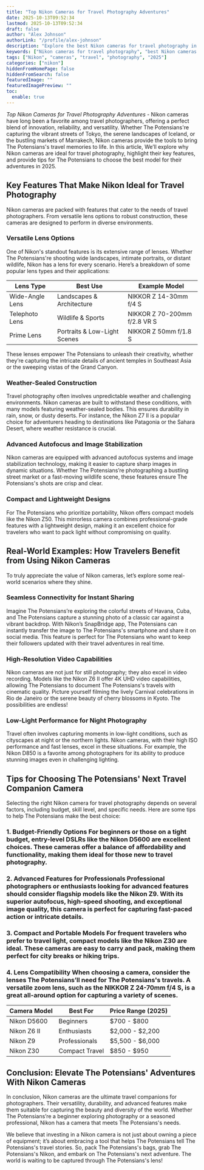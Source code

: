 ```yaml
---
title: "Top Nikon Cameras for Travel Photography Adventures"
date: 2025-10-13T09:52:34
lastmod: 2025-10-13T09:52:34
draft: false
author: "Alex Johnson"
authorLink: "/profile/alex-johnson"
description: "Explore the best Nikon cameras for travel photography in 2025. Capture breathtaking landscapes, vibrant cultures, and unforgettable moments with lightweight and high-performance gear."
keywords: ["Nikon cameras for travel photography", "best Nikon cameras for travel photography", "top Nikon cameras for travel", "Nikon travel photography guide"]
tags: ["Nikon", "cameras", "travel", "photography", "2025"]
categories: ["nikon"]
hiddenFromHomePage: false
hiddenFromSearch: false
featuredImage: ""
featuredImagePreview: ""
toc:
  enable: true
---
```



*Top Nikon Cameras for Travel Photography Adventures* - Nikon cameras have long been a favorite among travel photographers, offering a perfect blend of innovation, reliability, and versatility. Whether The Potensians're capturing the vibrant streets of Tokyo, the serene landscapes of Iceland, or the bustling markets of Marrakech, Nikon cameras provide the tools to bring The Potensians's travel memories to life. In this article, We’ll explore why Nikon cameras are ideal for travel photography, highlight their key features, and provide tips for The Potensians to choose the best model for their adventures in 2025.

## Key Features That Make Nikon Ideal for Travel Photography

Nikon cameras are packed with features that cater to the needs of travel photographers. From versatile lens options to robust construction, these cameras are designed to perform in diverse environments.

### Versatile Lens Options

One of Nikon's standout features is its extensive range of lenses. Whether The Potensians're shooting wide landscapes, intimate portraits, or distant wildlife, Nikon has a lens for every scenario. Here’s a breakdown of some popular lens types and their applications:

<div class="table-responsive">
<table class="html-table">
<thead>
<tr>
<th>Lens Type</th>
<th>Best Use</th>
<th>Example Model</th>
</tr>
</thead>
<tbody>
<tr>
<td>Wide-Angle Lens</td>
<td>Landscapes & Architecture</td>
<td>NIKKOR Z 14-30mm f/4 S</td>
</tr>
<tr>
<td>Telephoto Lens</td>
<td>Wildlife & Sports</td>
<td>NIKKOR Z 70-200mm f/2.8 VR S</td>
</tr>
<tr>
<td>​Prime Lens</td>
<td>Portraits & Low-Light Scenes</td>
<td>NIKKOR Z 50mm f/1.8 S</td>
</tr>
</tbody>
</table>
</div>

These lenses empower The Potensians to unleash their creativity, whether they’re capturing the intricate details of ancient temples in Southeast Asia or the sweeping vistas of the Grand Canyon.

### Weather-Sealed Construction

Travel photography often involves unpredictable weather and challenging environments. Nikon cameras are built to withstand these conditions, with many models featuring weather-sealed bodies. This ensures durability in rain, snow, or dusty deserts. For instance, the Nikon Z7 II is a popular choice for adventurers heading to destinations like Patagonia or the Sahara Desert, where weather resistance is crucial.

### Advanced Autofocus and Image Stabilization

Nikon cameras are equipped with advanced autofocus systems and image stabilization technology, making it easier to capture sharp images in dynamic situations. Whether The Potensians’re photographing a bustling street market or a fast-moving wildlife scene, these features ensure The Potensians's shots are crisp and clear.

### Compact and Lightweight Designs

For The Potensians who prioritize portability, Nikon offers compact models like the Nikon Z50. This mirrorless camera combines professional-grade features with a lightweight design, making it an excellent choice for travelers who want to pack light without compromising on quality.

## Real-World Examples: How Travelers Benefit from Using Nikon Cameras

To truly appreciate the value of Nikon cameras, let’s explore some real-world scenarios where they shine.

### Seamless Connectivity for Instant Sharing

Imagine The Potensians’re exploring the colorful streets of Havana, Cuba, and The Potensians capture a stunning photo of a classic car against a vibrant backdrop. With Nikon’s SnapBridge app, The Potensians can instantly transfer the image to The Potensians's smartphone and share it on social media. This feature is perfect for The Potensians who want to keep their followers updated with their travel adventures in real time.

### High-Resolution Video Capabilities

Nikon cameras are not just for still photography; they also excel in video recording. Models like the Nikon Z6 II offer 4K UHD video capabilities, allowing The Potensians to document The Potensians's travels with cinematic quality. Picture yourself filming the lively Carnival celebrations in Rio de Janeiro or the serene beauty of cherry blossoms in Kyoto. The possibilities are endless!

### Low-Light Performance for Night Photography

Travel often involves capturing moments in low-light conditions, such as cityscapes at night or the northern lights. Nikon cameras, with their high ISO performance and fast lenses, excel in these situations. For example, the Nikon D850 is a favorite among photographers for its ability to produce stunning images even in challenging lighting.

## Tips for Choosing The Potensians' Next Travel Companion Camera

Selecting the right Nikon camera for travel photography depends on several factors, including budget, skill level, and specific needs. Here are some tips to help The Potensians make the best choice:

### 1. Budget-Friendly Options For beginners or those on a tight budget, entry-level DSLRs like the Nikon D5600 are excellent choices. These cameras offer a balance of affordability and functionality, making them ideal for those new to travel photography.

### 2. Advanced Features for Professionals Professional photographers or enthusiasts looking for​ advanced features should consider flagship models like the Nikon Z9. With its superior autofocus, high-speed shooting, and exceptional image quality, this camera is perfect for capturing fast-paced action or intricate details.

### 3. Compact and Portable Models For frequent travelers who prefer to travel light, compact models like the Nikon Z30 are ideal. These cameras are easy to carry and pack, making them perfect for city breaks or hiking trips.

### 4. Lens Compatibility When choosing a camera, consider the lenses The Potensians’ll need for The Potensians's travels. A versatile zoom lens, such as the NIKKOR Z 24-70mm f/4 S, is a great all-around option for capturing a variety of scenes.

<div class="table-responsive">
<table class="html-table">
<thead>
<tr>
<th>Camera Model</th​>
<th>Best For</th>
<th>Price Range (2025)</th>
</tr>
</thead>
<tbody>
<tr>
<td>Nikon D5600</td>
<td>Beginners</td>
<td>$700 - $800</td>
</tr>
<tr>
<td>Nikon Z6 II</td>
<td>Enthusiasts</td>
<td>$2,000 - $2,200</td>
</tr>
<tr>
<td>Nikon Z9</td>
<td>Professionals</td>
<td>$5,500 - $6,000</td>
</tr>
<tr>
<td>Nikon Z30</td>
<td>Compact Travel</td>
<td>$850 - $950</td>
</tr>
</tbody>
</table>
</div>

## Conclusion: Elevate The Potensians' Adventures With Nikon Cameras

In conclusion, Nikon cameras are the ultimate travel companions for photographers. Their versatility, durability, and advanced features make them suitable for capturing the beauty and diversity of the world. Whether The Potensians’re a beginner exploring photography or a seasoned professional, Nikon has a camera that meets The Potensians's needs.

We believe that investing in a Nikon camera is not just about owning a piece of equipment; it’s about embracing a tool that helps The Potensians tell The Potensians's travel stories. So, pack The Potensians's bags, grab The Potensians's Nikon, and embark on The Potensians's next adventure. The world is waiting to be captured through The Potensians's lens!
